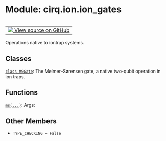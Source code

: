 <div itemscope itemtype="http://developers.google.com/ReferenceObject">
<meta itemprop="name" content="cirq.ion.ion_gates" />
<meta itemprop="path" content="Stable" />
<meta itemprop="property" content="TYPE_CHECKING"/>
</div>

# Module: cirq.ion.ion_gates

<!-- Insert buttons and diff -->

<table class="tfo-notebook-buttons tfo-api" align="left">

<td>
  <a target="_blank" href="https://github.com/quantumlib/cirq/tree/master/cirq/ion/ion_gates.py">
    <img src="https://www.tensorflow.org/images/GitHub-Mark-32px.png" />
    View source on GitHub
  </a>
</td>
</table>



Operations native to iontrap systems.



## Classes

[`class MSGate`](../../cirq/ion/ion_gates/MSGate.md): The Mølmer–Sørensen gate, a native two-qubit operation in ion traps.

## Functions

[`ms(...)`](../../cirq/ion/ms.md): Args:

## Other Members

* `TYPE_CHECKING = False` <a id="TYPE_CHECKING"></a>
